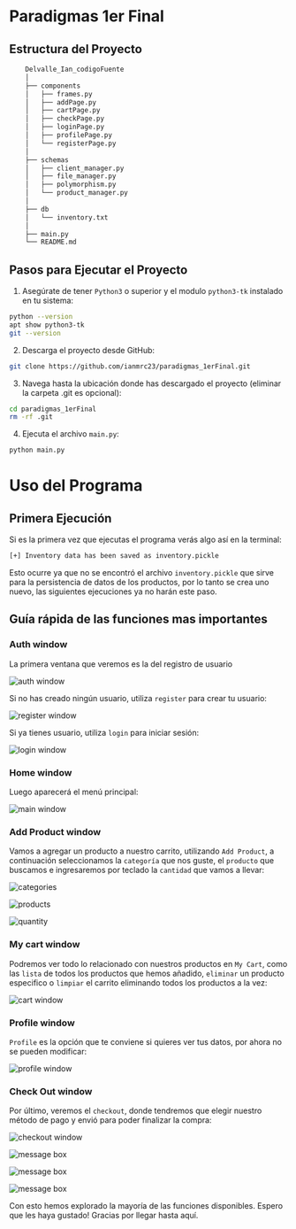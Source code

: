 # Paradigmas 1er Final

## Estructura del Proyecto

```sh
    Delvalle_Ian_codigoFuente
    │
    ├── components
    │   ├── frames.py
    │   ├── addPage.py
    │   ├── cartPage.py
    │   ├── checkPage.py
    │   ├── loginPage.py
    │   ├── profilePage.py
    │   └── registerPage.py
    │
    ├── schemas
    │   ├── client_manager.py
    │   ├── file_manager.py
    │   ├── polymorphism.py
    │   └── product_manager.py
    │
    ├── db
    │   └── inventory.txt
    │
    ├── main.py
    └── README.md
```

## Pasos para Ejecutar el Proyecto

1. Asegúrate de tener `Python3` o superior y el modulo `python3-tk` instalado en tu sistema:

```sh
python --version
apt show python3-tk
git --version
```

2. Descarga el proyecto desde GitHub:

```sh
git clone https://github.com/ianmrc23/paradigmas_1erFinal.git
```

3. Navega hasta la ubicación donde has descargado el proyecto (eliminar la carpeta .git es opcional):

```sh
cd paradigmas_1erFinal
rm -rf .git
```

4. Ejecuta el archivo `main.py`:

```sh
python main.py
```

# Uso del Programa

## Primera Ejecución

Si es la primera vez que ejecutas el programa verás algo así en la terminal:

```sh
[+] Inventory data has been saved as inventory.pickle
```

Esto ocurre ya que no se encontró el archivo `inventory.pickle` que sirve para la persistencia
de datos de los productos, por lo tanto se crea uno nuevo, las siguientes ejecuciones ya no harán
este paso.

## Guía rápida de las funciones mas importantes

### Auth window

La primera ventana que veremos es la del registro de usuario

![auth window](assets/image1.png)

Si no has creado ningún usuario, utiliza `register` para crear tu usuario:

![register window](assets/image2.png)

Si ya tienes usuario, utiliza `login` para iniciar sesión:

![login window](assets/image3.png)

### Home window

Luego aparecerá el menú principal:

![main window](assets/image4.png)

### Add Product window

Vamos a agregar un producto a nuestro carrito, utilizando `Add Product`, a continuación
seleccionamos la `categoría` que nos guste, el `producto` que buscamos e ingresaremos por teclado
la `cantidad` que vamos a llevar:

![categories](assets/image5.png)

![products](assets/image6.png)

![quantity](assets/image7.png)

### My cart window

Podremos ver todo lo relacionado con nuestros productos en `My Cart`, como las `lista` de todos los
productos que hemos añadido, `eliminar` un producto especifico o `limpiar` el carrito eliminando
todos los productos a la vez:

![cart window](assets/image8.png)

### Profile window

`Profile` es la opción que te conviene si quieres ver tus datos, por ahora no se pueden modificar:

![profile window](assets/image9.png)

### Check Out window

Por último, veremos el `checkout`, donde tendremos que elegir nuestro método de pago y envió para
poder finalizar la compra:

![checkout window](assets/image10.png)

![message box](assets/image11.png)

![message box](assets/image12.png)

![message box](assets/image13.png)

Con esto hemos explorado la mayoría de las funciones disponibles. Espero que les haya gustado!
Gracias por llegar hasta aquí.
